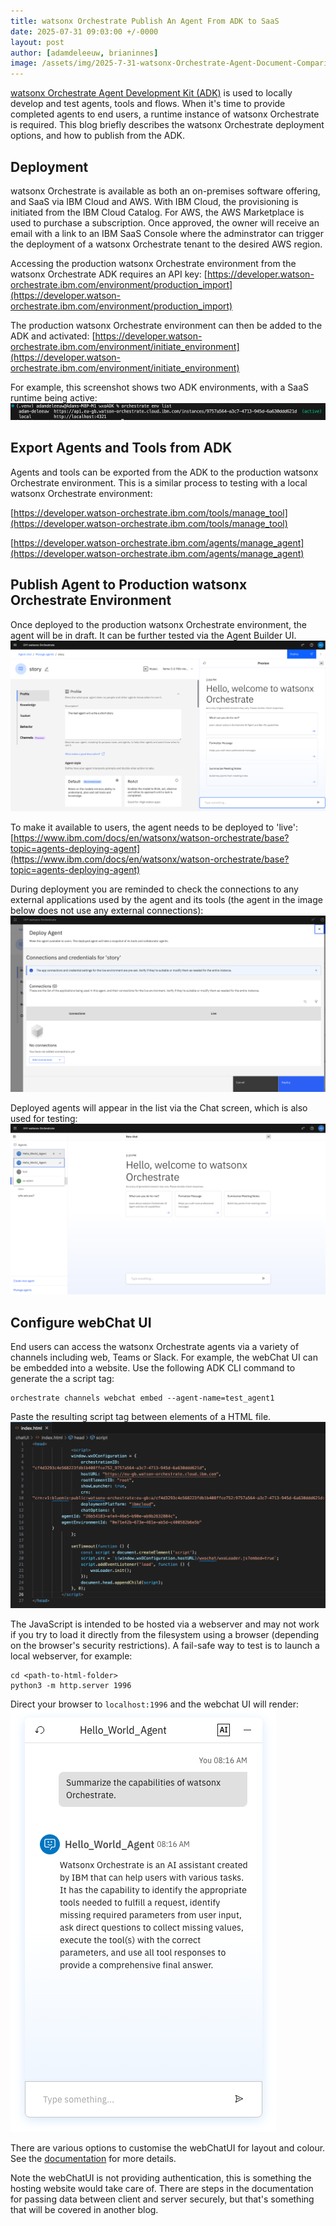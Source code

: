 ```yaml
---
title: watsonx Orchestrate Publish An Agent From ADK to SaaS
date: 2025-07-31 09:03:00 +/-0000
layout: post
author: [adamdeleeuw, brianinnes]
image: /assets/img/2025-7-31-watsonx-Orchestrate-Agent-Document-Comparison/watsonxassistant_lifecycle_1x1_16x9.jpeg
---
```

[watsonx Orchestrate Agent Development Kit (ADK)](https://deleeuw.me.uk/posts/watsonx-Orchestrate-Agent-Development-Toolkit/) is used to locally develop and test agents, tools and flows. When it's time to provide completed agents to end users, a runtime instance of watsonx Orchestrate is required. This blog briefly describes the watsonx Orchestrate deployment options, and how to publish from the ADK.

## Deployment

watsonx Orchestrate is available as both an on-premises software offering, and SaaS via IBM Cloud and AWS. With IBM Cloud, the provisioning is initiated from the IBM Cloud Catalog. For AWS, the AWS Marketplace is used to purchase a subscription. Once approved, the owner will receive an email with a link to an IBM SaaS Console where the adminstrator can trigger the deployment of a watsonx Orchestrate tenant to the desired AWS region.

Accessing the production watsonx Orchestrate environment from the watsonx Orchestrate ADK requires an API key:
[https://developer.watson-orchestrate.ibm.com/environment/production_import](https://developer.watson-orchestrate.ibm.com/environment/production_import)

The production watsonx Orchestrate environment can then be added to the ADK and activated:
[https://developer.watson-orchestrate.ibm.com/environment/initiate_environment](https://developer.watson-orchestrate.ibm.com/environment/initiate_environment)

For example, this screenshot shows two ADK environments, with a SaaS runtime being active:
![adkEnvs](/assets/img/2025-7-31-watsonx-Orchestrate-Publish-From-ADK-To-SaaS/adkEnvs.png)

## Export Agents and Tools from ADK

Agents and tools can be exported from the ADK to the production watsonx Orchestrate environment. This is a similar process to testing with a local watsonx Orchestrate environment:

[https://developer.watson-orchestrate.ibm.com/tools/manage_tool](https://developer.watson-orchestrate.ibm.com/tools/manage_tool)

[https://developer.watson-orchestrate.ibm.com/agents/manage_agent](https://developer.watson-orchestrate.ibm.com/agents/manage_agent)

## Publish Agent to Production watsonx Orchestrate Environment

Once deployed to the production watsonx Orchestrate environment, the agent will be in draft. It can be further tested via the Agent Builder UI.
![draftAgent](/assets/img/2025-7-31-watsonx-Orchestrate-Publish-From-ADK-To-SaaS/draftAgent.png)

To make it available to users, the agent needs to be deployed to 'live':
[https://www.ibm.com/docs/en/watsonx/watson-orchestrate/base?topic=agents-deploying-agent](https://www.ibm.com/docs/en/watsonx/watson-orchestrate/base?topic=agents-deploying-agent)

During deployment you are reminded to check the connections to any external applications used by the agent and its tools (the agent in the image below does not use any external connections):
![deployAgent](/assets/img/2025-7-31-watsonx-Orchestrate-Publish-From-ADK-To-SaaS/deployAgent.png)

Deployed agents will appear in the list via the Chat screen, which is also used for testing:
![deployedAgents](/assets/img/2025-7-31-watsonx-Orchestrate-Publish-From-ADK-To-SaaS/deployedAgents.png)

## Configure webChat UI

End users can access the watsonx Orchestrate agents via a variety of channels including web, Teams or Slack. For example, the webChat UI can be embedded into a website. Use the following ADK CLI command to generate the a script tag:

```
orchestrate channels webchat embed --agent-name=test_agent1
```

Paste the resulting script tag between <head></head> elements of a HTML file. 
![generatedScript](/assets/img/2025-7-31-watsonx-Orchestrate-Publish-From-ADK-To-SaaS/generatedScript.png)

The JavaScript is intended to be hosted via a webserver and may not work if you try to load it directly from the filesystem using a browser (depending on the browser's security restrictions). A fail-safe way to test is to launch a local webserver, for example:

```
cd <path-to-html-folder>
python3 -m http.server 1996
```

Direct your browser to ```localhost:1996``` and the webchat UI will render:
![webChatUI](/assets/img/2025-7-31-watsonx-Orchestrate-Publish-From-ADK-To-SaaS/webChatUI.png)

There are various options to customise the webChatUI for layout and colour. See the [documentation](https://www.ibm.com/docs/en/watsonx/watson-orchestrate/base?topic=agents-using-webchat) for more details.

Note the webChatUI is not providing authentication, this is something the hosting website would take care of. There are steps in the documentation for passing data between client and server securely, but that's something that will be covered in another blog.